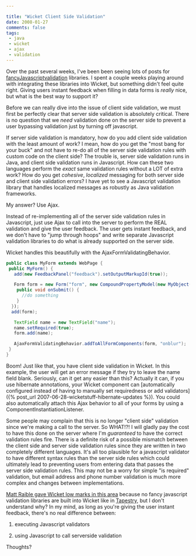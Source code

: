 ```yaml
---

title: "Wicket Client Side Validation"
date: 2008-01-27
comments: false
tags:
 - java
 - wicket
 - ajax
 - validation
---
```


Over the past several weeks, I've been been seeing lots of posts for [fancy](http://extjs.com/deploy/ext/examples/form/dynamic.html)[Javascript](http://www.jsvalidate.com/)[validation](http://tetlaw.id.au/view/javascript/really-easy-field-validation) libraries. I spent a couple weeks playing around with integrating these libraries into Wicket, but something didn't feel quite right. Giving users instant feedback when filling in data forms is *really* nice, but what is the best way to support it?



Before we can really dive into the issue of client side validation, we must first be perfectly clear that server side validation is absolutely critical. There is no question that we *need* validation done on the server side to prevent a user bypassing validation just by turning off javascript.



If server side validation is mandatory, how do you add client side validation with the least amount of work? I mean, how do you get the "most bang for your buck" and not have to re-do all of the server side validation rules with custom code on the client side? The trouble is, server side validation runs in Java, and client side validation runs in Javascript. How can these two languages perform the *exact* same validation rules without a LOT of extra work? How do you get *cohesive*, *localized* messaging for both server side and client side validation errors? I have yet to see a Javascript validation library that handles localized messages as robustly as Java validation frameworks.



My answer? Use Ajax.



Instead of re-implementing all of the server side validation rules in Javascript, just use Ajax to call into the server to perform the REAL validation and give the user feedback. The user gets instant feedback, and we don't have to "jump through hoops" and write separate Javascript validation libraries to do what is already supported on the server side.



Wicket handles this beautifully with the AjaxFormValidatingBehavior.


```java
public class MyForm extends WebPage {
 public MyForm() {
   add(new FeedbackPanel("feedback").setOutputMarkupId(true));

   Form form = new Form("form", new CompoundPropertyModel(new MyObject())) {
    public void onSubmit() {
      //do something
    }
  });
  add(form);

   TextField name = new TextField("name");
   name.setRequired(true);
   form.add(name);

   AjaxFormValidatingBehavior.addToAllFormComponents(form, "onblur");
 }
}
```



Boom! Just like that, you have client side validation in Wicket. In this example, the user will get an error message if they try to leave the name field blank. Seriously, can it get any easier than this? Actually it can, if you use hibernate annotations, your Wicket component can [automatically configured instead of having to manually set requiredness or add validators]({% post_url 2007-06-28-wicketstuff-hibernate-updates %}). You could also automatically attach this Ajax behavior to all of your forms by using a ComponentInstantiationListener.



Some people may complain that this is no longer "client side" validation since we're making a call to the server. So WHAT!?! I will gladly pay the cost to have this done on the server where I'm *guaranteed* to have the correct validation rules fire. There is a definite risk of a possible mismatch between the client side and server side validation rules since they are written in two completely different languages. It's all too plausible for a javascript validator to have different syntax rules than the server side rules which could ultimately lead to preventing users from entering data that passes the server side validation rules. This may not be a worry for simple "is required" validation, but email address and phone number validation is much more complex and changes between implementations.



[Matt Raible gave Wicket low marks in this area](http://raibledesigns.com/rd/entry/comparing_jvm_web_frameworks_presentation) because no fancy javascript validation libraries are built into Wicket like in [Tapestry](http://tapestry.apache.org/tapestry4.1/usersguide/clientside-validation.html), but I don't understand why? In my mind, as long as you're giving the user instant feedback, there's no real difference between:



  1. executing Javascript validators


  2. using Javascript to call serverside validation





Thoughts?

